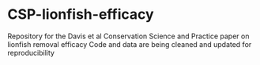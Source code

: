 # CSP-lionfish-efficacy
Repository for the Davis et al Conservation Science and Practice paper on lionfish removal efficacy
Code and data are being cleaned and updated for reproducibility
